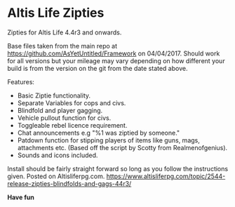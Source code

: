 # Altis Life Zipties
Zipties for Altis Life 4.4r3 and onwards. 

Base files taken from the main repo at https://github.com/AsYetUntitled/Framework on 04/04/2017.
Should work for all versions but your mileage may vary depending on how different your build is from the version on the git from the date stated above.

Features:
* Basic Ziptie functionality.
* Separate Variables for cops and civs.
* Blindfold and player gagging. 
* Vehicle pullout function for civs.
* Toggleable rebel licence requirement. 
* Chat announcements e.g "%1 was ziptied by someone."
* Patdown function for stipping players of items like guns, mags, attachments etc. (Based off the script by Scotty from Realmenofgenius).
* Sounds and icons included. 

Install should be fairly straight forward so long as you follow the instructions given. Posted on Altisliferpg.com. 
https://www.altisliferpg.com/topic/2544-release-zipties-blindfolds-and-gags-44r3/

**Have fun**
